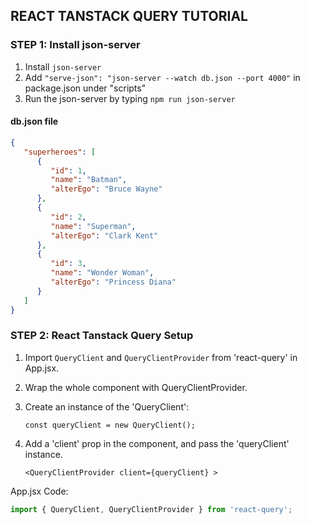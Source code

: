## REACT TANSTACK QUERY TUTORIAL

### STEP 1: Install json-server

1. Install `json-server`
2. Add `"serve-json": "json-server --watch db.json --port 4000"` in package.json under "scripts"
3. Run the json-server by typing `npm run json-server`

#### db.json file

```json
{
   "superheroes": [
      {
         "id": 1,
         "name": "Batman",
         "alterEgo": "Bruce Wayne"
      },
      {
         "id": 2,
         "name": "Superman",
         "alterEgo": "Clark Kent"
      },
      {
         "id": 3,
         "name": "Wonder Woman",
         "alterEgo": "Princess Diana"
      }
   ]
}
```

### STEP 2: React Tanstack Query Setup

1. Import `QueryClient` and `QueryClientProvider` from 'react-query' in App.jsx.
2. Wrap the whole component with QueryClientProvider.
3. Create an instance of the 'QueryClient':

   `const queryClient = new QueryClient();`

4. Add a 'client' prop in the <QueryClientProvider> component, and pass the 'queryClient' instance.

   `<QueryClientProvider client={queryClient} >`

App.jsx Code:

```js
import { QueryClient, QueryClientProvider } from 'react-query';


```